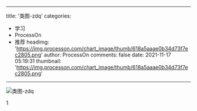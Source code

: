 
---
title: '类图-zdq'
categories: 
 - 学习
 - ProcessOn
 - 推荐
headimg: 'https://img.processon.com/chart_image/thumb/618a5aaae0b34d73f7ec2805.png'
author: ProcessOn
comments: false
date: 2021-11-17 05:19:31
thumbnail: 'https://img.processon.com/chart_image/thumb/618a5aaae0b34d73f7ec2805.png'
---

<div>   
<img class="thumb" alt="类图-zdq" src="https://img.processon.com/chart_image/thumb/618a5aaae0b34d73f7ec2805.png" referrerpolicy="no-referrer">
<p>1</p>  
</div>
            